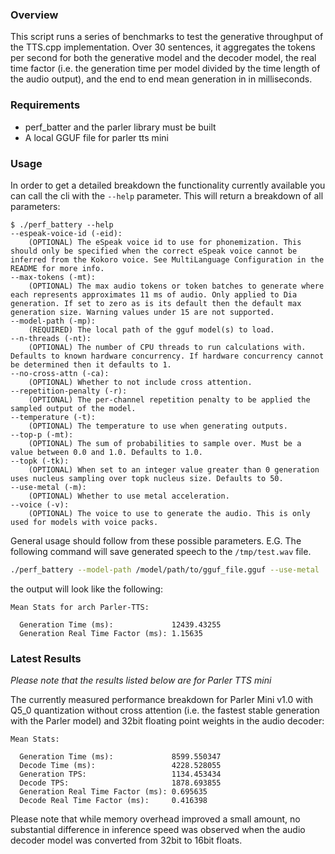 ### Overview

This script runs a series of benchmarks to test the generative throughput of the TTS.cpp implementation. Over 30 sentences, it aggregates the tokens per second for both the generative model and the decoder model, the real time factor (i.e. the generation time per model divided by the time length of the audio output), and the end to end mean generation in in milliseconds.

### Requirements

* perf_batter and the parler library must be built 
* A local GGUF file for parler tts mini

### Usage

In order to get a detailed breakdown the functionality currently available you can call the cli with the `--help` parameter. This will return a breakdown of all parameters:
```console
$ ./perf_battery --help
--espeak-voice-id (-eid):
    (OPTIONAL) The eSpeak voice id to use for phonemization. This should only be specified when the correct eSpeak voice cannot be inferred from the Kokoro voice. See MultiLanguage Configuration in the README for more info.
--max-tokens (-mt):
    (OPTIONAL) The max audio tokens or token batches to generate where each represents approximates 11 ms of audio. Only applied to Dia generation. If set to zero as is its default then the default max generation size. Warning values under 15 are not supported.
--model-path (-mp):
    (REQUIRED) The local path of the gguf model(s) to load.
--n-threads (-nt):
    (OPTIONAL) The number of CPU threads to run calculations with. Defaults to known hardware concurrency. If hardware concurrency cannot be determined then it defaults to 1.
--no-cross-attn (-ca):
    (OPTIONAL) Whether to not include cross attention.
--repetition-penalty (-r):
    (OPTIONAL) The per-channel repetition penalty to be applied the sampled output of the model.
--temperature (-t):
    (OPTIONAL) The temperature to use when generating outputs.
--top-p (-mt):
    (OPTIONAL) The sum of probabilities to sample over. Must be a value between 0.0 and 1.0. Defaults to 1.0.
--topk (-tk):
    (OPTIONAL) When set to an integer value greater than 0 generation uses nucleus sampling over topk nucleus size. Defaults to 50.
--use-metal (-m):
    (OPTIONAL) Whether to use metal acceleration.
--voice (-v):
    (OPTIONAL) The voice to use to generate the audio. This is only used for models with voice packs.
```

General usage should follow from these possible parameters. E.G. The following command will save generated speech to the `/tmp/test.wav` file.

```bash
./perf_battery --model-path /model/path/to/gguf_file.gguf --use-metal
```
the output will look like the following:
```text
Mean Stats for arch Parler-TTS:

  Generation Time (ms):             12439.43255
  Generation Real Time Factor (ms): 1.15635

```

### Latest Results

*Please note that the results listed below are for Parler TTS mini*

The currently measured performance breakdown for Parler Mini v1.0 with Q5_0 quantization without cross attention (i.e. the fastest stable generation with the Parler model) and 32bit floating point weights in the audio decoder:

```text
Mean Stats:

  Generation Time (ms):             8599.550347
  Decode Time (ms):                 4228.528055
  Generation TPS:                   1134.453434
  Decode TPS:                       1878.693855
  Generation Real Time Factor (ms): 0.695635
  Decode Real Time Factor (ms):     0.416398
```

Please note that while memory overhead improved a small amount, no substantial difference in inference speed was observed when the audio decoder model was converted from 32bit to 16bit floats.
